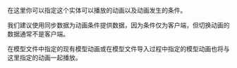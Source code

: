 在这里你可以指定这个实体可以播放的动画以及动画发生的条件。

我们建议使用同步数据为动画条件提供数据，因为条件仅为客户端，但切换动画的数据通常不是客户端。

在模型文件中指定的现有模型动画或在模型文件导入过程中指定的模型动画也将与这里指定的动画一起播放。
